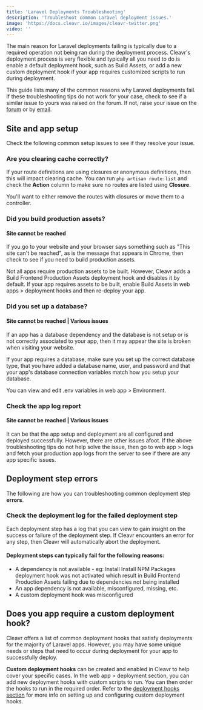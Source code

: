 ```yaml
---
title: 'Laravel Deployments Troubleshooting'
description: 'Troubleshoot common Laravel deployment issues.'
image: 'https://docs.cleavr.io/images/cleavr-twitter.png'
video: ''
---
```


The main reason for Laravel deployments failing is typically due to a required operation not being ran during the deployment process. Cleavr's deployment process is very flexible and typically all you need to do is enable a default deployment hook, such as Build Assets, or add a new custom deployment hook if your app requires customized scripts to run during deployment.

<base-info>
This guide lists many of the common reasons why Laravel deployments fail. If these troubleshooting tips do not work for 
your case, check to see if a similar issue to yours was raised on the forum. If not, raise your 
issue on the <a href="https://forum.cleavr.io/">forum</a> or by <a href="mailto:hello@cleavr.io">email</a>. 
</base-info>

## Site and app setup
Check the following common setup issues to see if they resolve your issue. 

### Are you clearing cache correctly?
If your route definitions are using closures or anonymous definitions, then this will impact clearing cache. You can run `php artisan route:list` and check the **Action** column to make sure no routes are listed using **Closure**.

You'll want to either remove the routes with closures or move them to a controller. 

### Did you build production assets?

#### Site cannot be reached 

If you go to your website and your browser says something such as "This site can't be reached", as is the message that 
appears in Chrome, then check to see if you need to build production assets.

Not all apps require production assets to be built. However, Cleavr adds a Build Frontend Production Assets deployment hook 
and disables it by default. If your app requires assets to be built, enable Build Assets in web apps > deployment hooks and 
then re-deploy your app. 

### Did you set up a database?
#### Site cannot be reached  | Various issues

If an app has a database dependency and the database is not setup or is not correctly associated to your app, then it may 
appear the site is broken when visiting your website. 

If your app requires a database, make sure you set up the correct database type, that you have added a database name, user, 
and password and that your app's database connection variables match how you setup your database. 

You can view and edit .env variables in web app > Environment. 

### Check the app log report
#### Site cannot be reached  | Various issues

It can be that the app setup and deployment are all configured and deployed successfully. However, there are other issues afoot. 
If the above troubleshooting tips do not help solve the issue, then go to web app > logs and fetch your production app logs 
from the server to see if there are any app specific issues. 

## Deployment step errors
The following are how you can troubleshooting common deployment step **errors**. 

### Check the deployment log for the failed deployment step
Each deployment step has a log that you can view to gain insight on the success or failure of the deployment step. If Cleavr 
encounters an error for any step, then Cleavr will automatically abort the deployment. 

#### Deployment steps can typically fail for the following reasons: 

- A dependency is not available - eg: Install Install NPM Packages deployment hook was not activated which result in Build 
Frontend Production Assets failing due to dependencies not being installed
- An app dependency is not available, misconfigured, missing, etc. 
- A custom deployment hook was misconfigured

## Does you app require a custom deployment hook? 
Cleavr offers a list of common deployment hooks that satisfy deployments for the majority of Laravel apps. However, you may 
have some unique needs or steps that need to occur during deployment for your app to successfully deploy. 

**Custom deployment hooks** can be created and enabled in Cleavr to help cover your specific cases. In the web app > deployment 
section, you can add new deployment hooks with custom scripts to run. You can then order the hooks to run in the required order. 
Refer to the [deployment hooks section](/deployment-hooks) for more info on setting up and configuring custom deployment hooks. 
